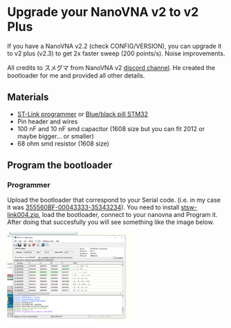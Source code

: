 # Upgrade your NanoVNA v2 to v2 Plus

If you have a NanoVNA v2.2 (check CONFIG/VERSION), you can upgrade it to v2 plus (v2.3) to get 2x faster sweep (200 points/s). Noise improvements.

All credits to スメグマ from NanoVNA v2 [discord channel](https://discord.gg/jzNamxW). He created the bootloader for me and provided all other details.

## Materials

* [ST-Link programmer](https://s.click.aliexpress.com/e/_dXuhlfx) or [Blue/black pill STM32](https://s.click.aliexpress.com/e/_d7QXWlb)
* Pin header and wires
* 100 nF and 10 nF smd capacitor (1608 size but you can fit 2012 or maybe bigger... or smaller)
* 68 ohm smd resistor (1608 size)

## Program the bootloader

### Programmer

Upload the bootloader that correspond to your Serial code. (i.e. in my case it was [355560BF-00043333-35343234](bootloader-355560BF-00043333-35343234.bin)). You need to install [stsw-link004.zip](blue_pill/stsw-link004.zip), load the bootloader, connect to your nanovna and Program it. After doing that succesfully you will see something like the image below.

<img src=img/stlink.png width=300>
